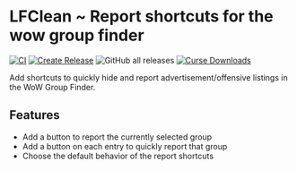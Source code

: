 # LFClean ~ Report shortcuts for the wow group finder
[![CI](https://github.com/Dadum/LFClean/actions/workflows/ci.yml/badge.svg)](https://github.com/Dadum/LFClean/actions/workflows/ci.yml)
[![Create Release](https://github.com/Dadum/LFClean/actions/workflows/release.yml/badge.svg)](https://github.com/Dadum/LFClean/actions/workflows/release.yml)
![GitHub all releases](https://img.shields.io/github/downloads/dadum/lfclean/total?color=blue&logo=github)
[![Curse Downloads](http://cf.way2muchnoise.eu/479867.svg)](https://www.curseforge.com/wow/addons/lfclean)

Add shortcuts to quickly hide and report advertisement/offensive listings in the WoW Group Finder.

## Features
* Add a button to report the currently selected group
* Add a button on each entry to quickly report that group
* Choose the default behavior of the report shortcuts
